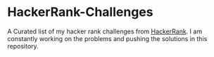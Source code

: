 # HackerRank-Challenges

A Curated list of my hacker rank challenges from <a href = "https://www.hackerrank.com">HackerRank</a>. I am constantly working on the problems and pushing the solutions in this repository.

